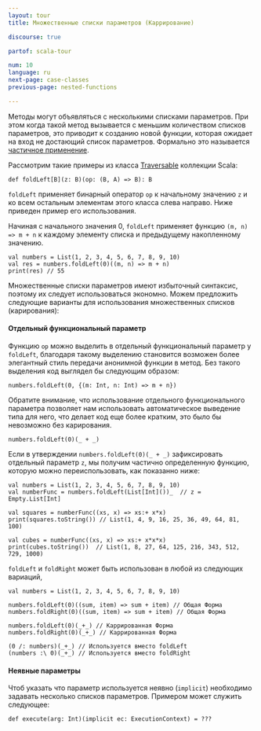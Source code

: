 ```yaml
---
layout: tour
title: Множественные списки параметров (Каррирование)

discourse: true

partof: scala-tour

num: 10
language: ru
next-page: case-classes
previous-page: nested-functions

---
```


Методы могут объявляться с несколькими списками параметров. При этом когда такой метод вызывается с меньшим количеством списков параметров, это приводит к созданию новой функции, которая ожидает на вход не достающий список параметров. Формально это называется [частичное применение](https://en.wikipedia.org/wiki/Partial_application).

Рассмотрим такие примеры из класса [Traversable](/overviews/collections/trait-traversable.html) коллекции Scala:

```
def foldLeft[B](z: B)(op: (B, A) => B): B
```

`foldLeft` применяет бинарный оператор `op` к начальному значению `z` и ко всем остальным элементам этого класса слева направо. Ниже приведен пример его использования. 

Начиная с начального значения 0, `foldLeft` применяет функцию `(m, n) => m + n` к каждому элементу списка и предыдущему накопленному значению.

```tut
val numbers = List(1, 2, 3, 4, 5, 6, 7, 8, 9, 10)
val res = numbers.foldLeft(0)((m, n) => m + n)
print(res) // 55
```

Множественные списки параметров имеют избыточный синтаксис, поэтому их следует использоваться экономно. Можем предложить следующие варианты для использования множественных списков (карирования):

#### Отдельный функциональный параметр
   Функцию `op` можно выделить в отдельный функциональный параметр у `foldLeft`, благодаря такому выделению становится возможен более элегантный стиль передачи анонимной функции в метод. Без такого выделения код выглядел бы следующим образом:
```
numbers.foldLeft(0, {(m: Int, n: Int) => m + n})
```
    
   Обратите внимание, что использование отдельного функционального параметра позволяет нам использовать автоматическое выведение типа для него, что делает код еще более кратким, это было бы невозможно без карирования.
    
```
numbers.foldLeft(0)(_ + _)
```
   Если в утверждении `numbers.foldLeft(0)(_ + _)` зафиксировать отдельный параметр `z`, мы получим частично определенную функцию, которую можно переиспользовать, как показанно ниже:
```tut
val numbers = List(1, 2, 3, 4, 5, 6, 7, 8, 9, 10)
val numberFunc = numbers.foldLeft(List[Int]())_  // z = Empty.List[Int]

val squares = numberFunc((xs, x) => xs:+ x*x)
print(squares.toString()) // List(1, 4, 9, 16, 25, 36, 49, 64, 81, 100)

val cubes = numberFunc((xs, x) => xs:+ x*x*x)
print(cubes.toString())  // List(1, 8, 27, 64, 125, 216, 343, 512, 729, 1000)
```

   `foldLeft` и `foldRight` может быть использован в любой из следующих вариаций,
```tut
val numbers = List(1, 2, 3, 4, 5, 6, 7, 8, 9, 10)

numbers.foldLeft(0)((sum, item) => sum + item) // Общая Форма
numbers.foldRight(0)((sum, item) => sum + item) // Общая Форма

numbers.foldLeft(0)(_+_) // Каррированная Форма
numbers.foldRight(0)(_+_) // Каррированная Форма

(0 /: numbers)(_+_) // Используется вместо foldLeft
(numbers :\ 0)(_+_) // Используется вместо foldRight
```   

   
#### Неявные параметры
   Чтоб указать что параметр используется неявно (`implicit`) необходимо задавать несколько списков параметров. Примером может служить следующее:

```
def execute(arg: Int)(implicit ec: ExecutionContext) = ???
```
    
